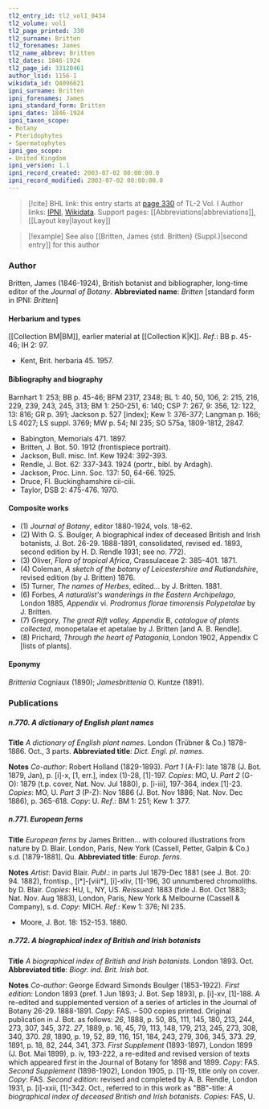 ```yaml
---
tl2_entry_id: tl2_vol1_0434
tl2_volume: vol1
tl2_page_printed: 330
tl2_surname: Britten
tl2_forenames: James
tl2_name_abbrev: Britten
tl2_dates: 1846-1924
tl2_page_id: 33120461
author_lsid: 1156-1
wikidata_id: Q4096621
ipni_surname: Britten
ipni_forenames: James
ipni_standard_form: Britten
ipni_dates: 1846-1924
ipni_taxon_scope: 
- Botany
- Pteridophytes
- Spermatophytes
ipni_geo_scope: 
- United Kingdom
ipni_version: 1.1
ipni_record_created: 2003-07-02 00:00:00.0
ipni_record_modified: 2003-07-02 00:00:00.0
---
```


> [!cite] BHL link: this entry starts at [page 330](https://www.biodiversitylibrary.org/page/33120461) of TL-2 Vol. I
> Author links: [IPNI](https://www.ipni.org/a/1156-1), [Wikidata](https://www.wikidata.org/wiki/Q4096621). Support pages: [[Abbreviations|abbreviations]], [[Layout key|layout key]]

> [!example] See also [[Britten, James {std. Britten} (Suppl.)|second entry]] for this author

### Author

Britten, James (1846-1924), British botanist and bibliographer, long-time editor of the *Journal of Botany*. 
**Abbreviated name**: *Britten* \[standard form in IPNI: *Britten*\]

#### Herbarium and types

[[Collection BM|BM]], earlier material at [[Collection K|K]].
*Ref*.: BB p. 45-46; IH 2: 97.
- Kent, Brit. herbaria 45. 1957.

#### Bibliography and biography

Barnhart 1: 253; BB p. 45-46; BFM 2317, 2348; BL 1: 40, 50, 106, 2: 215, 216, 229, 239, 243, 245, 313; BM 1: 250-251, 6: 140; CSP 7: 267, 9: 356, 12: 122, 13: 816; GR p. 391; Jackson p. 527 \[index\]; Kew 1: 376-377; Langman p. 166; LS 4027; LS suppl. 3769; MW p. 54; NI 235; SO 575a, 1809-1812, 2847.
- Babington, Memorials 471. 1897.
- Britten, J. Bot. 50. 1912 (frontispiece portrait).
- Jackson, Bull. misc. Inf. Kew 1924: 392-393.
- Rendle, J. Bot. 62: 337-343. 1924 (portr., bibl. by Ardagh).
- Jackson, Proc. Linn. Soc. 137: 50, 64-66. 1925.
- Druce, Fl. Buckinghamshire cii-ciii.
- Taylor, DSB 2: 475-476. 1970.

#### Composite works

- (1) *Journal of Botany*, editor 1880-1924, vols. 18-62.
- (2) With G. S. Boulger, A biographical index of deceased British and Irish botanists, J. Bot. 26-29. 1888-1891, consolidated, revised ed. 1893, second edition by H. D. Rendle 1931; see no. 772).
- (3) Oliver, *Flora of tropical Africa*, Crassulaceae 2: 385-401. 1871.
- (4) Coleman, *A sketch of the botany of Leicestershire and Rutlandshire*, revised edition (by J. Britten) 1876.
- (5) Turner, *The names of Herbes*, edited... by J. Britten. 1881.
- (6) Forbes, *A naturalist's wanderings in the Eastern Archipelago*, London 1885, *Appendix* vi. *Prodromus florae timorensis Polypetalae* by J. Britten.
- (7) Gregory, *The great Rift valley, Appendix* B, *catalogue of plants collected*, monopetalae et apetalae by J. Britten \[and A. B. Rendle\].
- (8) Prichard, *Through the heart of Patagonia*, London 1902, Appendix C \[lists of plants\].

#### Eponymy

*Brittenia* Cogniaux (1890); *Jamesbrittenia* O. Kuntze (1891).

### Publications

##### n.770. A dictionary of English plant names

**Title**
*A dictionary of English plant names*. London (Trübner & Co.) 1878-1886. Oct., 3 parts.
**Abbreviated title**: *Dict. Engl. pl. names*.

**Notes**
*Co-author*: Robert Holland (1829-1893).
*Part 1* (A-F): late 1878 (J. Bot. 1879, Jan), p. \[i\]-x, \[1, err.\], index (1)-28, \[1\]-197.
*Copies*: MO, U.
*Part 2* (G-O): 1879 (t.p. cover, Nat. Nov. Jul 1880), p. \[i-iii\], 197-364, index \[1\]-23.
*Copies*: MO, U.
*Part 3* (P-Z): Nov 1886 (J. Bot. Nov 1886; Nat. Nov. Dec 1886), p. 365-618. *Copy*: U.
*Ref*.: BM 1: 251; Kew 1: 377.

##### n.771. European ferns

**Title**
*European ferns* by James Britten... with coloured illustrations from nature by D. Blair. London, Paris, New York (Cassell, Petter, Galpin & Co.) s.d. \[1879-1881\]. Qu.
**Abbreviated title**: *Europ. ferns*.

**Notes**
*Artist*: David Blair.
*Publ*.: in parts Jul 1879-Dec 1881 (see J. Bot. 20: 94. 1882), frontisp., \[i\*\]-\[viii\*\], \[i\]-xliv, \[1\]-196, 30 unnumbered chromoliths. by D. Blair. *Copies*: HU, L, NY, US.
*Reissued*: 1883 (fide J. Bot. Oct 1883; Nat. Nov. Aug 1883), London, Paris, New York & Melbourne (Cassell & Company), s.d. *Copy*: MICH.
*Ref*.: Kew 1: 376; NI 235.
- Moore, J. Bot. 18: 152-153. 1880.

##### n.772. A biographical index of British and Irish botanists

**Title**
*A biographical index of British and Irish botanists*. London 1893. Oct.
**Abbreviated title**: *Biogr. ind. Brit. Irish bot.*

**Notes**
*Co-author*: George Edward Simonds Boulger (1853-1922).
*First edition*: London 1893 (pref. 1 Jun 1893; J. Bot. Sep 1893), p. \[i\]-xv, \[1\]-188. A re-edited and supplemented version of a series of articles in the Journal of Botany 26-29. 1888-1891. *Copy*: FAS. – 500 copies printed.
Original publication in J. Bot. as follows:
*26*, 1888, p. 50, 85, 111, 145, 180, 213, 244, 273, 307, 345, 372.
*27*, 1889, p. 16, 45, 79, 113, 148, 179, 213, 245, 273, 308, 340, 370.
*28*, 1890, p. 19, 52, 89, 116, 151, 184, 243, 279, 306, 345, 373.
*29*, 1891, p. 18, 82, 244, 341, 373.
*First Supplement* (1893-1897), London 1899 (J. Bot. Mai 1899), p. iv, 193-222, a re-edited and revised version of texts which appeared first in the Journal of Botany for 1898 and 1899. *Copy*: FAS.
*Second Supplement* (1898-1902), London 1905, p. \[1\]-19, title only on cover. *Copy*: FAS.
*Second edition*: revised and completed by A. B. Rendle, London 1931, p. \[i\]-xxii, \[1\]-342. Oct., referred to in this work as "BB"-title: *A biographical index of deceased British and Irish botanists. Copies*: FAS, U.

